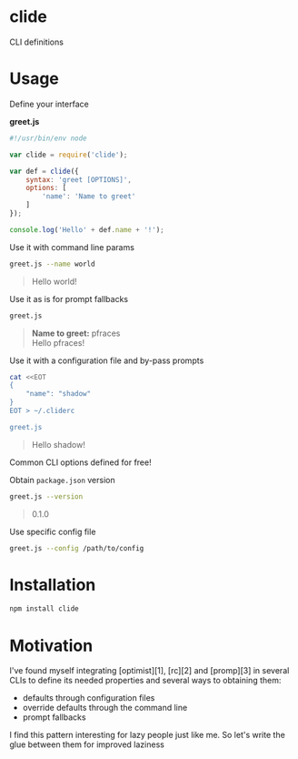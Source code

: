 # clide

CLI definitions

# Usage

Define your interface

**greet.js**

```js
#!/usr/bin/env node

var clide = require('clide');

var def = clide({
    syntax: 'greet [OPTIONS]',
    options: [
        'name': 'Name to greet'
    ]
});

console.log('Hello' + def.name + '!');
```

Use it with command line params

```sh
greet.js --name world
```

> Hello world!

Use it as is for prompt fallbacks

```sh
greet.js
```

> **Name to greet:** pfraces  
  Hello pfraces!

Use it with a configuration file and by-pass prompts

```sh
cat <<EOT
{
    "name": "shadow"
}
EOT > ~/.cliderc

greet.js
```

> Hello shadow!

Common CLI options defined for free!

Obtain `package.json` version

```sh
greet.js --version
```

> 0.1.0

Use specific config file

```sh
greet.js --config /path/to/config
```

# Installation

```sh
npm install clide
```

# Motivation

I've found myself integrating [optimist][1], [rc][2] and [promp][3] in several
CLIs to define its needed properties and several ways to obtaining them:

*  defaults through configuration files
*  override defaults through the command line
*  prompt fallbacks

I find this pattern interesting for lazy people just like me. So let's write
the glue between them for improved laziness
